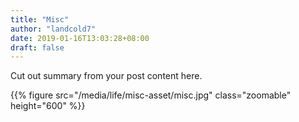 ```yaml
---
title: "Misc"
author: "landcold7"
date: 2019-01-16T13:03:28+08:00
draft: false
---
```


Cut out summary from your post content here.

<!--more-->

{{% figure src="/media/life/misc-asset/misc.jpg"  class="zoomable" height="600" %}}
